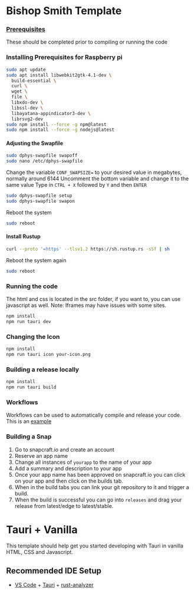 # Bishop Smith Template


### [Prerequisites](docs/prerequisites.md)
These should be completed prior to compiling or running the code

### Installing Prerequisites for Raspberry pi
```sh
sudo apt update
sudo apt install libwebkit2gtk-4.1-dev \
  build-essential \
  curl \
  wget \
  file \
  libxdo-dev \
  libssl-dev \
  libayatana-appindicator3-dev \
  librsvg2-dev
sudo npm install --force -g npm@latest
sudo npm install --force -g nodejs@latest
```
#### Adjusting the Swapfile
```sh
sudo dphys-swapfile swapoff
sudo nano /etc/dphys-swapfile
```
Change the variable `CONF_SWAPSIZE=` to your desired value in megabytes, normally around 6144
Uncomment the bottom variable and change it to the same value
Type in `CTRL + X` followed by `Y` and then `ENTER`
```sh
sudo dphys-swapfile setup
sudo dphys-swapfile swapon
```
Reboot the system
```sh
sudo reboot
```
#### Install Rustup
```sh
curl --proto '=https' --tlsv1.2 https://sh.rustup.rs -sSf | sh
```
Reboot the system again
```sh
sudo reboot
```

### Running the code
The html and css is located in the src folder, if you want to, you can use javascript as well.
Note: Iframes may have issues with some sites.
```sh
npm install
npm run tauri dev
```

### Changing the Icon
```sh
npm install
npm run tauri icon your-icon.png
```
### Building a release locally
```sh
npm install
npm run tauri build
```
### Workflows
Workflows can be used to automatically compile and release your code.
This is an [example](.github/workflows/main.yml)

### Building a Snap
1. Go to snapcraft.io and create an account
2. Reserve an app name
3. Change all instances of `yourapp` to the name of your app
4. Add a summary and description to your app
5. Once your app name has been approved on snapcraft.io you can click on your app and then click on the builds tab.
6. When in the build tabs you can link your git repository to it and trigger a build.
7. When the build is successful you can go into `releases` and drag your release from latest/edge to latest/stable.
# Tauri + Vanilla

This template should help get you started developing with Tauri in vanilla HTML, CSS and Javascript.

## Recommended IDE Setup

- [VS Code](https://code.visualstudio.com/) + [Tauri](https://marketplace.visualstudio.com/items?itemName=tauri-apps.tauri-vscode) + [rust-analyzer](https://marketplace.visualstudio.com/items?itemName=rust-lang.rust-analyzer)
